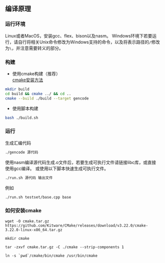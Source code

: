 ## 编译原理

### 运行环境
Linux或者MacOS，安装gcc、flex、bison以及nasm。
Windows环境下若要运行，请自行将相关Unix命令修改为Windows支持的命令，以及将表示路径的`/`修改为`\`，并注意需要转义的部分。

### 构建
- 使用cmake构建（推荐）  
[cmake安装方法](#install-cmake)
```bash
mkdir build
cd build && cmake ../ && cd ..
cmake --build ./build --target gencode
```

- 使用脚本构建
```bash
bash ./build.sh
```

### 运行
生成汇编代码
```bash
./gencode 源代码
```
使用nasm编译源代码生成.o文件后，若要生成可执行文件请链接libc库，或直接使用gcc编译。
或使用以下脚本快速生成可执行文件。
```bash
./run.sh 源代码 输出文件
```
例如
```bash
./run.sh testset/base.cpp base
```

### 如何安装cmake <span id="install-cmake"></span>
```
wget -O cmake.tar.gz https://github.com/Kitware/CMake/releases/download/v3.22.0/cmake-3.22.0-linux-x86_64.tar.gz

mkdir cmake

tar -zxvf cmake.tar.gz -C ./cmake --strip-components 1

ln -s `pwd`/cmake/bin/cmake /usr/bin/cmake
```

